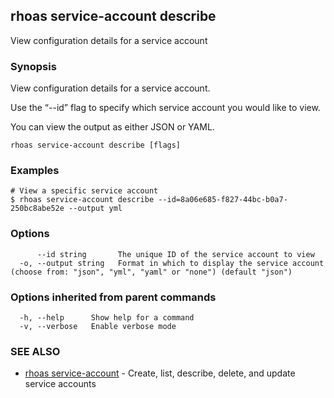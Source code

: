 ## rhoas service-account describe

View configuration details for a service account

### Synopsis

View configuration details for a service account.

Use the “--id” flag to specify which service account you would like to view.

You can view the output as either JSON or YAML.


```
rhoas service-account describe [flags]
```

### Examples

```
# View a specific service account
$ rhoas service-account describe --id=8a06e685-f827-44bc-b0a7-250bc8abe52e --output yml

```

### Options

```
      --id string       The unique ID of the service account to view
  -o, --output string   Format in which to display the service account (choose from: "json", "yml", "yaml" or "none") (default "json")
```

### Options inherited from parent commands

```
  -h, --help      Show help for a command
  -v, --verbose   Enable verbose mode
```

### SEE ALSO

* [rhoas service-account](rhoas_service-account.md)	 - Create, list, describe, delete, and update service accounts

